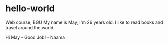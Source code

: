 # hello-world
Web course, BGU
My name is May, I'm 26 years old.
I like to read books and travel around the world.

Hi May - Good Job! - Naama
